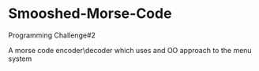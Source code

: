 # Smooshed-Morse-Code
 Programming Challenge#2

A morse code encoder\decoder which uses and OO approach to the menu system

